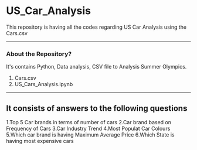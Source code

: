 # US_Car_Analysis

This repository is having all the codes regarding US Car Analysis using the Cars.csv

-----
### About the Repository?

It's contains Python, Data analysis, CSV file to Analysis Summer Olympics.
1. Cars.csv
2. US_Cars_Analysis.ipynb

-----
## It consists of answers to the following questions

1.Top 5 Car brands in terms of number of cars
2.Car brand based on Frequency of Cars
3.Car Industry Trend
4.Most Populat Car Colours
5.Which car brand is having Maximum Average Price
6.Which State is having most expensive cars
